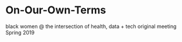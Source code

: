 # On-Our-Own-Terms
black women @ the intersection of health, data + tech
original meeting Spring 2019

